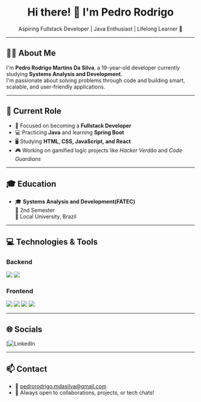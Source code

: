 <h1 align="center">Hi there! 👋 I'm Pedro Rodrigo</h1>
<p align="center">Aspiring Fullstack Developer | Java Enthusiast | Lifelong Learner 🚀</p>

---

## 👨‍💻 About Me

I'm **Pedro Rodrigo Martins Da Silva**, a 19-year-old developer currently studying **Systems Analysis and Development**.  
I'm passionate about solving problems through code and building smart, scalable, and user-friendly applications.

---

## 🎯 Current Role

- 🧠 Focused on becoming a **Fullstack Developer**
- 💻 Practicing **Java** and learning **Spring Boot**
- 🖥️ Studying **HTML, CSS, JavaScript, and React**
- 🎮 Working on gamified logic projects like *Hacker Verdão* and *Code Guardians*

---

## 🎓 Education

- 🎓 **Systems Analysis and Development(FATEC)**  
  📍 2nd Semester  
  🏫 Local University, Brazil

---

## 💻 Technologies & Tools

### Backend
<p>
  <img src="https://img.shields.io/badge/Java-ED8B00?style=for-the-badge&logo=java&logoColor=white"/>
  <img src="https://img.shields.io/badge/Spring_Boot-6DB33F?style=for-the-badge&logo=spring-boot&logoColor=white"/>
</p>

### Frontend
<p>
  <img src="https://img.shields.io/badge/HTML5-E34F26?style=for-the-badge&logo=html5&logoColor=white"/>
  <img src="https://img.shields.io/badge/CSS3-1572B6?style=for-the-badge&logo=css3&logoColor=white"/>
  <img src="https://img.shields.io/badge/JavaScript-F7DF1E?style=for-the-badge&logo=javascript&logoColor=black"/>
  <img src="https://img.shields.io/badge/React-20232A?style=for-the-badge&logo=react&logoColor=61DAFB"/>
</p>

---

## 🌐 Socials

[![LinkedIn](https://www.linkedin.com/in/pedro-rodrigo-6a4b91323/)  


---

## 📫 Contact

- 📧 pedrorodrigo.mdasilva@gmail.com
- 💬 Always open to collaborations, projects, or tech chats!
